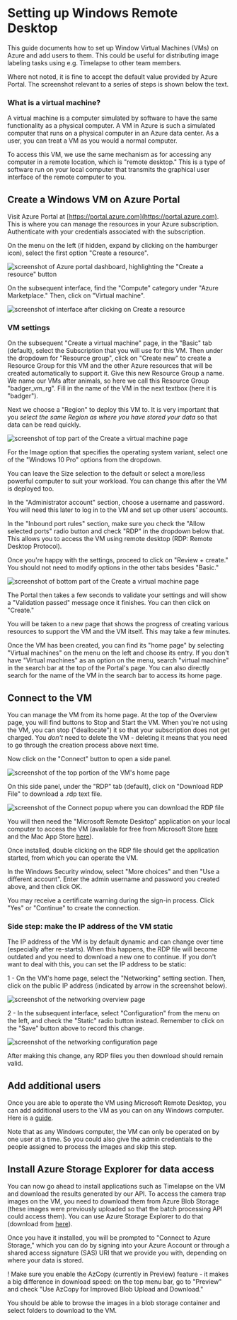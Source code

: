 # Setting up Windows Remote Desktop 

This guide documents how to set up Window Virtual Machines (VMs) on Azure and add users to them. This could be useful for distributing image labeling tasks using e.g. Timelapse to other team members.

Where not noted, it is fine to accept the default value provided by Azure Portal. The screenshot relevant to a series of steps is shown below the text.

### What is a virtual machine?
A virtual machine is a computer simulated by software to have the same functionality as a physical computer. A VM in Azure is such a simulated computer that runs on a physical computer in an Azure data center. As a user, you can treat a VM as you would a normal computer. 

To access this VM, we use the same mechanism as for accessing any computer in a remote location, which is "remote desktop." This is a type of software run on your local computer that transmits the graphical user interface of the remote computer to you. 


## Create a Windows VM on Azure Portal

Visit Azure Portal at [https://portal.azure.com](https://portal.azure.com). This is where you can manage the resources in your Azure subscription. Authenticate with your credentials associated with the subscription.

On the menu on the left (if hidden, expand by clicking on the hamburger icon), select the first option "Create a resource". 

![screenshot of Azure portal dashboard, highlighting the "Create a resource" button](images/vm_1_azure_dashboard.png)

On the subsequent interface, find the "Compute" category under "Azure Marketplace." Then, click on "Virtual  machine".

![screenshot of interface after clicking on Create a resource](images/vm_2_create_vm.png)


### VM settings

On the subsequent "Create a virtual machine" page, in the "Basic" tab (default), select the Subscription that you will use for this VM. Then under the dropdown for "Resource group", click on "Create new" to create a Resource Group for this VM and the other Azure resources that will be created automatically to support it. Give this new Resource Group a name. We name our VMs after animals, so here we call this Resource Group "badger_vm_rg". Fill in the name of the VM in the next textbox (here it is "badger").

Next we choose a "Region" to deploy this VM to. It is very important that you *select the same Region as where you have stored your data* so that data can be read quickly.

![screenshot of top part of the Create a virtual machine page](images/vm_3_subscription_and_name.png)

For the Image option that specifies the operating system variant, select one of the "Windows 10 Pro" options from the dropdown.

You can leave the Size selection to the default or select a more/less powerful computer to suit your workload. You can change this after the VM is deployed too. 

In the "Administrator account" section, choose a username and password. You will need this later to log in to the VM and set up other users' accounts. 

In the "Inbound port rules" section, make sure you check the "Allow selected ports" radio button and check "RDP" in the dropdown below that. This allows you to access the VM using remote desktop (RDP: Remote Desktop Protocol). 

Once you're happy with the settings, proceed to click on "Review + create." You should not need to modify options in the other tabs besides "Basic."

![screenshot of bottom part of the Create a virtual machine page](images/vm_4_image_size_port.png)

The Portal then takes a few seconds to validate your settings and will show a "Validation passed" message once it finishes. You can then click on "Create." 

You will be taken to a new page that shows the progress of creating various resources to support the VM and the VM itself. This may take a few minutes. 

Once the VM has been created, you can find its "home page" by selecting "Virtual machines" on the menu on the left and choose its entry. If you don't have "Virtual machines" as an option on the menu, search "virtual machine" in the search bar at the top of the Portal's page. You can also directly search for the name of the VM in the search bar to access its home page.


## Connect to the VM

You can manage the VM from its home page. At the top of the Overview page, you will find buttons to Stop and Start the VM. When you're not using the VM, you can stop ("deallocate") it so that your subscription does not get charged. You *don't* need to delete the VM - deleting it means that you need to go through the creation process above next time.

Now click on the "Connect" button to open a side panel. 

![screenshot of the top portion of the VM's home page](images/vm_5_vm_homepage.png)

On this side panel, under the "RDP" tab (default), click on "Download RDP File" to download a .rdp text file.

![screenshot of the Connect popup where you can download the RDP file](images/vm_6_connect_popup.png)


You will then need the "Microsoft Remote Desktop" application on your local computer to access the VM (available for free from Microsoft Store [here](https://www.microsoft.com/en-us/p/microsoft-remote-desktop/9wzdncrfj3ps?activetab=pivot:overviewtab) and the Mac App Store [here](https://apps.apple.com/us/app/microsoft-remote-desktop/id714464092)). 

Once installed, double clicking on the RDP file should get the application started, from which you can operate the VM.

In the Windows Security window, select "More choices" and then "Use a different account". Enter the admin username and password you created above, and then click OK.

You may receive a certificate warning during the sign-in process. Click "Yes" or "Continue" to create the connection.


### Side step: make the IP address of the VM static
The IP address of the VM is by default dynamic and can change over time (especially after re-starts). When this happens, the RDP file will become outdated and you need to download a new one to continue. If you don't want to deal with this, you can set the IP address to be static:

1 - On the VM's home page, select the "Networking" setting section. Then, click on the public IP address (indicated by arrow in the screenshot below).

![screenshot of the networking overview page](images/vm_7_networking.png)

2 - In the subsequent interface, select "Configuration" from the menu on the left, and check the "Static" radio button instead. Remember to click on the "Save" button above to record this change.

![screenshot of the networking configuration page](images/vm_8_static_ip.png)

After making this change, any RDP files you then download should remain valid. 


## Add additional users

Once you are able to operate the VM using Microsoft Remote Desktop, you can add additional users to the VM as you can on any Windows computer. Here is a [guide](https://support.microsoft.com/en-us/help/4026923/windows-10-create-a-local-user-or-administrator-account).

Note that as any Windows computer, the VM can only be operated on by one user at a time. So you could also give the admin credentials to the people assigned to process the images and skip this step.


## Install Azure Storage Explorer for data access

You can now go ahead to install applications such as Timelapse on the VM and download the results generated by our API. To access the camera trap images on the VM, you need to download them from Azure Blob Storage (these images were previously uploaded so that the batch processing API could access them). You can use Azure Storage Explorer to do that (download from [here](https://azure.microsoft.com/en-us/features/storage-explorer/)). 

Once you have it installed, you will be prompted to "Connect to Azure Storage," which you can do by signing into your Azure Account or through a shared access signature (SAS) URI that we provide you with, depending on where your data is stored.

! Make sure you enable the AzCopy (currently in Preview) feature - it makes a big difference in download speed: on the top menu bar, go to "Preview" and check "Use AzCopy for Improved Blob Upload and Download."

You should be able to browse the images in a blob storage container and select folders to download to the VM.
